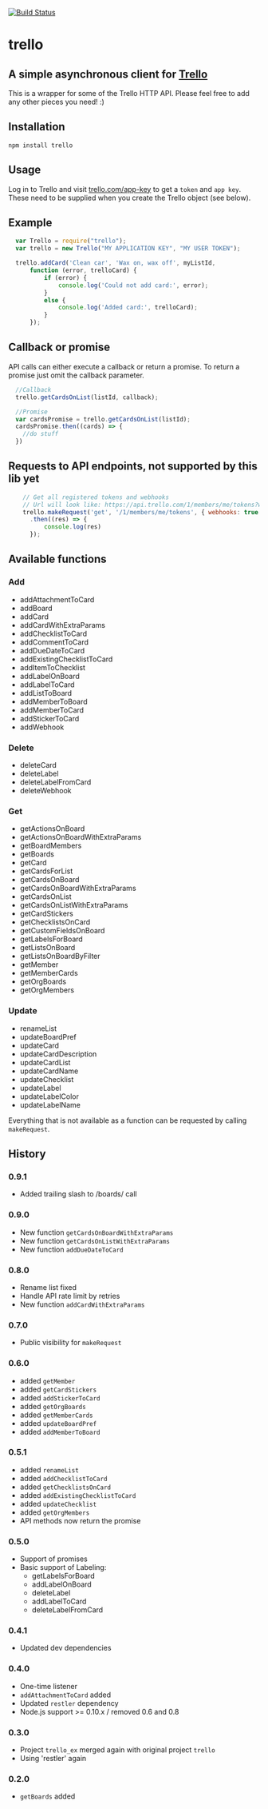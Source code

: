 [![Build Status](https://travis-ci.org/luiztiago/trello.svg?branch=master)](https://travis-ci.org/luiztiago/trello)

# trello
## A simple asynchronous client for [Trello](http://www.trello.com)

This is a wrapper for some of the Trello HTTP API. Please feel free to add any other pieces you need! :)

## Installation
    npm install trello

## Usage
Log in to Trello and visit [trello.com/app-key](https://trello.com/app-key) to get a `token` and `app key`. These need to be supplied when you create the Trello object (see below).

## Example
```javascript
  var Trello = require("trello");
  var trello = new Trello("MY APPLICATION KEY", "MY USER TOKEN");

  trello.addCard('Clean car', 'Wax on, wax off', myListId,
      function (error, trelloCard) {
          if (error) {
              console.log('Could not add card:', error);
          }
          else {
              console.log('Added card:', trelloCard);
          }
      });
```

## Callback or promise
API calls can either execute a callback or return a promise. To return a promise just omit the callback parameter.

```javascript
  //Callback
  trello.getCardsOnList(listId, callback);

  //Promise
  var cardsPromise = trello.getCardsOnList(listId);
  cardsPromise.then((cards) => {
    //do stuff
  })
```

## Requests to API endpoints, not supported by this lib yet

```javascript
    // Get all registered tokens and webhooks
    // Url will look like: https://api.trello.com/1/members/me/tokens?webhooks=true&key=YOURKEY&token=YOURTOKEN
    trello.makeRequest('get', '/1/members/me/tokens', { webhooks: true })
      .then((res) => {
          console.log(res)
      });
```

## Available functions

### Add

* addAttachmentToCard
* addBoard
* addCard
* addCardWithExtraParams
* addChecklistToCard
* addCommentToCard
* addDueDateToCard
* addExistingChecklistToCard
* addItemToChecklist
* addLabelOnBoard
* addLabelToCard
* addListToBoard
* addMemberToBoard
* addMemberToCard
* addStickerToCard
* addWebhook

### Delete

* deleteCard
* deleteLabel
* deleteLabelFromCard
* deleteWebhook

### Get

* getActionsOnBoard
* getActionsOnBoardWithExtraParams
* getBoardMembers
* getBoards
* getCard
* getCardsForList
* getCardsOnBoard
* getCardsOnBoardWithExtraParams
* getCardsOnList
* getCardsOnListWithExtraParams
* getCardStickers
* getChecklistsOnCard
* getCustomFieldsOnBoard
* getLabelsForBoard
* getListsOnBoard
* getListsOnBoardByFilter
* getMember
* getMemberCards
* getOrgBoards
* getOrgMembers

### Update

* renameList
* updateBoardPref
* updateCard
* updateCardDescription
* updateCardList
* updateCardName
* updateChecklist
* updateLabel
* updateLabelColor
* updateLabelName

Everything that is not available as a function can be requested by calling `makeRequest`.

## History

### 0.9.1

* Added trailing slash to /boards/ call

### 0.9.0

* New function `getCardsOnBoardWithExtraParams`
* New function `getCardsOnListWithExtraParams`
* New function `addDueDateToCard`

### 0.8.0

* Rename list fixed
* Handle API rate limit by retries
* New function `addCardWithExtraParams`

### 0.7.0

* Public visibility for `makeRequest`

### 0.6.0

* added `getMember`
* added `getCardStickers`
* added `addStickerToCard`
* added `getOrgBoards`
* added `getMemberCards`
* added `updateBoardPref`
* added `addMemberToBoard`

### 0.5.1

* added `renameList`
* added `addChecklistToCard`
* added `getChecklistsOnCard`
* added `addExistingChecklistToCard`
* added `updateChecklist`
* added `getOrgMembers`
* API methods now return the promise

### 0.5.0

* Support of promises
* Basic support of Labeling:
  * getLabelsForBoard
  * addLabelOnBoard
  * deleteLabel
  * addLabelToCard
  * deleteLabelFromCard

### 0.4.1

* Updated dev dependencies

### 0.4.0

* One-time listener
* `addAttachmentToCard` added
* Updated `restler` dependency
* Node.js support >= 0.10.x / removed 0.6 and 0.8

### 0.3.0

* Project `trello_ex` merged again with original project `trello`
* Using 'restler' again

### 0.2.0

* `getBoards` added
